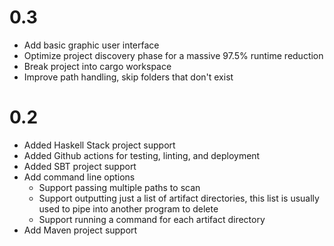 # 0.3

- Add basic graphic user interface
- Optimize project discovery phase for a massive 97.5% runtime reduction
- Break project into cargo workspace
- Improve path handling, skip folders that don't exist

# 0.2

- Added Haskell Stack project support
- Added Github actions for testing, linting, and deployment
- Added SBT project support
- Add command line options
  - Support passing multiple paths to scan
  - Support outputting just a list of artifact directories, this list is usually used to pipe into another program to delete
  - Support running a command for each artifact directory
- Add Maven project support